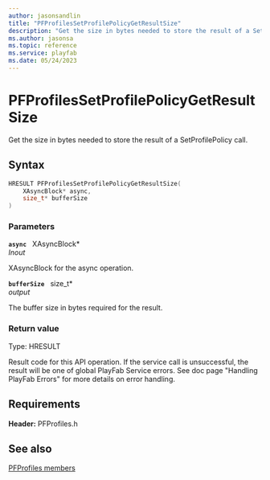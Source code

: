 ```yaml
---
author: jasonsandlin
title: "PFProfilesSetProfilePolicyGetResultSize"
description: "Get the size in bytes needed to store the result of a SetProfilePolicy call."
ms.author: jasonsa
ms.topic: reference
ms.service: playfab
ms.date: 05/24/2023
---
```


# PFProfilesSetProfilePolicyGetResultSize  

Get the size in bytes needed to store the result of a SetProfilePolicy call.  

## Syntax  
  
```cpp
HRESULT PFProfilesSetProfilePolicyGetResultSize(  
    XAsyncBlock* async,  
    size_t* bufferSize  
)  
```  
  
### Parameters  
  
**`async`** &nbsp; XAsyncBlock*  
*_Inout_*  
  
XAsyncBlock for the async operation.  
  
**`bufferSize`** &nbsp; size_t*  
*output*  
  
The buffer size in bytes required for the result.  
  
  
### Return value
Type: HRESULT
  
Result code for this API operation. If the service call is unsuccessful, the result will be one of global PlayFab Service errors. See doc page "Handling PlayFab Errors" for more details on error handling.
  
  
## Requirements  
  
**Header:** PFProfiles.h
  
## See also  
[PFProfiles members](../pfprofiles_members.md)  

  
  
